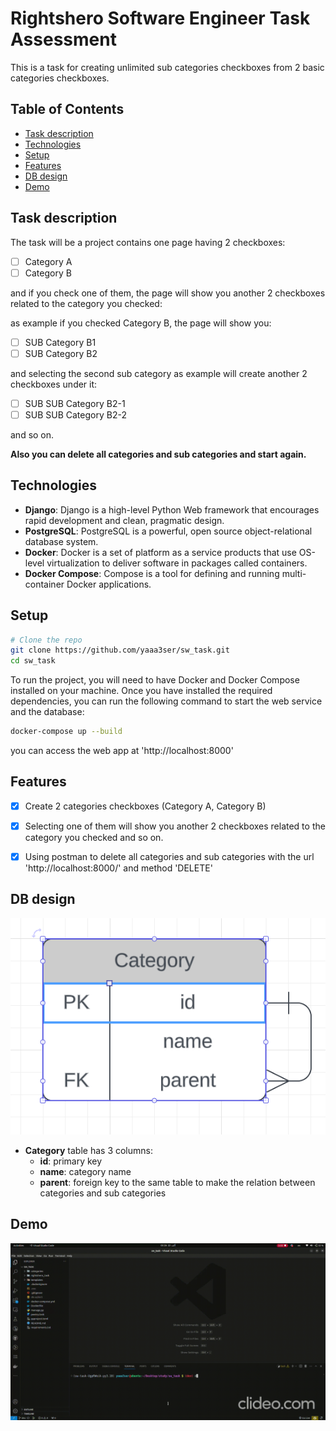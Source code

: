 # Rightshero Software Engineer Task Assessment
This is a task for creating unlimited sub categories checkboxes from 2 basic categories checkboxes.

## Table of Contents
- [Task description](#task-description)
- [Technologies](#technologies)
- [Setup](#setup)
- [Features](#features)
- [DB design](#db-design)
- [Demo](#demo)

## Task description

The task will be a project contains one page having 2 checkboxes:
- [ ] Category A
- [ ] Category B

and if you check one of them, the page will show you another 2 checkboxes related to the category you checked:

as example if you checked Category B, the page will show you:

- [ ] SUB Category B1
- [ ] SUB Category B2

and selecting the second sub category as example will create another 2 checkboxes under it:

- [ ] SUB SUB Category B2-1
- [ ] SUB SUB Category B2-2

and so on.

**Also you can delete all categories and sub categories and start again.**

## Technologies

- **Django**: Django is a high-level Python Web framework that encourages rapid development and clean, pragmatic design.
- **PostgreSQL**: PostgreSQL is a powerful, open source object-relational database system.
- **Docker**: Docker is a set of platform as a service products that use OS-level virtualization to deliver software in packages called containers.
- **Docker Compose**: Compose is a tool for defining and running multi-container Docker applications.


## Setup

```bash
# Clone the repo
git clone https://github.com/yaaa3ser/sw_task.git
cd sw_task
```

To run the project, you will need to have Docker and Docker Compose installed on your machine. Once you have installed the required dependencies, you can run the following command to start the web service and the database:

```bash
docker-compose up --build
```
you can access the web app at 'http://localhost:8000'


## Features

- [x] Create 2 categories checkboxes (Category A, Category B)
- [x] Selecting one of them will show you another 2 checkboxes related to the category you checked and so on.
- [x] Using postman to delete all categories and sub categories with the url 'http://localhost:8000/' and method 'DELETE'


## DB design

![DB design](./categories/Table.png)
- **Category** table has 3 columns:
    - **id**: primary key
    - **name**: category name
    - **parent**: foreign key to the same table to make the relation between categories and sub categories


## Demo

![Demo](./demo.gif)